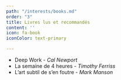 ```yaml
---
path: "/interests/books.md"
order: "3"
title: Livres lus et recommandés
content: ''
icon: fa-book
iconColor: text-primary

---
```

* Deep Work - *Cal Newport*
* La semaine de 4 heures - *Timothy Ferriss*
* L’art subtil de s’en foutre - *Mark Manson*